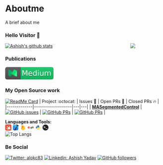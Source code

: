# Aboutme
A brief about me

### Hello Visitor 👋
<code><img align='right' src='https://user-images.githubusercontent.com/5713670/87202985-820dcb80-c2b6-11ea-9f56-7ec461c497c3.gif' width='100"'></code>
[![Ashish's github stats](https://github-readme-stats.vercel.app/api?username=ashishk-yadav&count_private=true&show_icons=true&theme=dark)](https://github.com/ashishk-yadav/Aboutme)
<br>
### Publications 
[![Medium](https://github.com/alokc83/alokc83/blob/master/images/medium.svg)](https://medium.com/@alok.ch83)
<br>
### My Open Source work
[![ReadMe Card](https://github-readme-stats.vercel.app/api/pin/?username=alokc83&repo=MASegmentedControl)](https://github.com/alokc83/MASegmentedControl)
|      Project :octocat:   |     Issues :bug:   | Open PRs :bell:  | Closed PRs :fire:  |
|-------------|-------------------|---|---|
| [**MASegmentedControl**](https://github.com/alokc83/MASegmentedControl) | [![GitHub issues](https://img.shields.io/github/issues/alokc83/MASegmentedControl?color=green&logo=github&style=flat)](https://github.com/alokc83/MASegmentedControl/issues) | [![GitHub PRs](https://img.shields.io/github/issues-pr/alokc83/MASegmentedControl?style=flat&logo=github)](https://github.com/alokc83/MASegmentedControl/pulls)  | [![GitHub PRs](https://img.shields.io/github/issues-pr-closed/alokc83/MASegmentedControl?style=flat&color=critical&logo=github)](https://github.com/alokc83/MASegmentedControl/pulls?q=is%3Apr+is%3Aclosed)  |

**Languages and Tools:**  
<code><img height="20" src="https://raw.githubusercontent.com/github/explore/80688e429a7d4ef2fca1e82350fe8e3517d3494d/topics/swift/swift.png"></code>
<code><img height="20" src="https://raw.githubusercontent.com/github/explore/80688e429a7d4ef2fca1e82350fe8e3517d3494d/topics/xcode/xcode.png"></code>
<code><img height="20" src="https://raw.githubusercontent.com/github/explore/80688e429a7d4ef2fca1e82350fe8e3517d3494d/topics/firebase/firebase.png"></code>
<code><img height="20" src="https://raw.githubusercontent.com/github/explore/80688e429a7d4ef2fca1e82350fe8e3517d3494d/topics/git/git.png"></code>
<code><img height="20" src="https://raw.githubusercontent.com/github/explore/80688e429a7d4ef2fca1e82350fe8e3517d3494d/topics/python/python.png"></code>
<code><img height="20" src="https://raw.githubusercontent.com/github/explore/80688e429a7d4ef2fca1e82350fe8e3517d3494d/topics/terminal/terminal.png"></code>
<br>
![Top Langs](https://github-readme-stats.vercel.app/api/top-langs/?username=ashishk-yadav&layout=compact)

### Be Social 
[![Twitter: alokc83](https://img.shields.io/twitter/follow/alokc83?style=social)](https://twitter.com/alokc83)
[![Linkedin: Ashish Yadav](https://img.shields.io/badge/-AshishYadav-blue?style=flat-square&logo=Linkedin&logoColor=white&link=https://www.linkedin.com/in/ashishkyadav07/)](https://www.linkedin.com/in/ashishkyadav07/)
[![GitHub followers](https://img.shields.io/github/followers/anmol098?label=Follow&style=social)](https://github.com/ashishk-yadav)

<!--GITHUB_ACTIVITY:{"rows": 5, "raw": true}-->
<!--
**ashishk-yadav/Aboutme** is a ✨ _special_ ✨ repository because its `README.md` (this file) appears on your GitHub profile.

Here are some ideas to get you started:

- 🔭 I’m currently working on ...
- 🌱 I’m currently learning ...
- 👯 I’m looking to collaborate on ...
- 🤔 I’m looking for help with ...
- 💬 Ask me about ...
- 📫 How to reach me: ...
- 😄 Pronouns: ...
- ⚡ Fun fact: ...
-->
